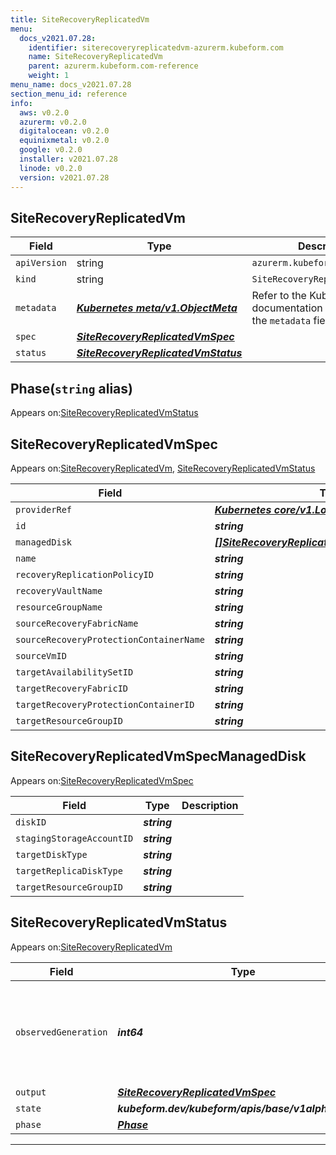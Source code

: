```yaml
---
title: SiteRecoveryReplicatedVm
menu:
  docs_v2021.07.28:
    identifier: siterecoveryreplicatedvm-azurerm.kubeform.com
    name: SiteRecoveryReplicatedVm
    parent: azurerm.kubeform.com-reference
    weight: 1
menu_name: docs_v2021.07.28
section_menu_id: reference
info:
  aws: v0.2.0
  azurerm: v0.2.0
  digitalocean: v0.2.0
  equinixmetal: v0.2.0
  google: v0.2.0
  installer: v2021.07.28
  linode: v0.2.0
  version: v2021.07.28
---
```


## SiteRecoveryReplicatedVm
| Field | Type | Description |
| ------ | ----- | ----------- |
| `apiVersion` | string | `azurerm.kubeform.com/v1alpha1` |
|    `kind` | string | `SiteRecoveryReplicatedVm` |
| `metadata` | ***[Kubernetes meta/v1.ObjectMeta](https://v1-18.docs.kubernetes.io/docs/reference/generated/kubernetes-api/v1.18/#objectmeta-v1-meta)***|Refer to the Kubernetes API documentation for the fields of the `metadata` field.|
| `spec` | ***[SiteRecoveryReplicatedVmSpec](#siterecoveryreplicatedvmspec)***||
| `status` | ***[SiteRecoveryReplicatedVmStatus](#siterecoveryreplicatedvmstatus)***||
## Phase(`string` alias)

Appears on:[SiteRecoveryReplicatedVmStatus](#siterecoveryreplicatedvmstatus)

## SiteRecoveryReplicatedVmSpec

Appears on:[SiteRecoveryReplicatedVm](#siterecoveryreplicatedvm), [SiteRecoveryReplicatedVmStatus](#siterecoveryreplicatedvmstatus)

| Field | Type | Description |
| ------ | ----- | ----------- |
| `providerRef` | ***[Kubernetes core/v1.LocalObjectReference](https://v1-18.docs.kubernetes.io/docs/reference/generated/kubernetes-api/v1.18/#localobjectreference-v1-core)***||
| `id` | ***string***||
| `managedDisk` | ***[[]SiteRecoveryReplicatedVmSpecManagedDisk](#siterecoveryreplicatedvmspecmanageddisk)***| ***(Optional)*** |
| `name` | ***string***||
| `recoveryReplicationPolicyID` | ***string***||
| `recoveryVaultName` | ***string***||
| `resourceGroupName` | ***string***||
| `sourceRecoveryFabricName` | ***string***||
| `sourceRecoveryProtectionContainerName` | ***string***||
| `sourceVmID` | ***string***||
| `targetAvailabilitySetID` | ***string***| ***(Optional)*** |
| `targetRecoveryFabricID` | ***string***||
| `targetRecoveryProtectionContainerID` | ***string***||
| `targetResourceGroupID` | ***string***||
## SiteRecoveryReplicatedVmSpecManagedDisk

Appears on:[SiteRecoveryReplicatedVmSpec](#siterecoveryreplicatedvmspec)

| Field | Type | Description |
| ------ | ----- | ----------- |
| `diskID` | ***string***||
| `stagingStorageAccountID` | ***string***||
| `targetDiskType` | ***string***||
| `targetReplicaDiskType` | ***string***||
| `targetResourceGroupID` | ***string***||
## SiteRecoveryReplicatedVmStatus

Appears on:[SiteRecoveryReplicatedVm](#siterecoveryreplicatedvm)

| Field | Type | Description |
| ------ | ----- | ----------- |
| `observedGeneration` | ***int64***| ***(Optional)*** Resource generation, which is updated on mutation by the API Server.|
| `output` | ***[SiteRecoveryReplicatedVmSpec](#siterecoveryreplicatedvmspec)***| ***(Optional)*** |
| `state` | ***kubeform.dev/kubeform/apis/base/v1alpha1.State***| ***(Optional)*** |
| `phase` | ***[Phase](#phase)***| ***(Optional)*** |
---
